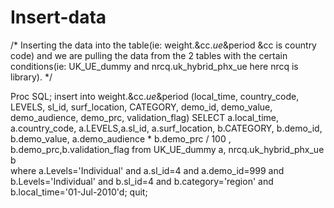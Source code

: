 
Insert-data
===========
/*
Inserting the data into the table(ie: weight.&amp;cc._ue_&amp;period &amp;cc is country code) and we are pulling the data from the 2 tables with the certain conditions(ie: UK_UE_dummy and nrcq.uk_hybrid_phx_ue here nrcq is library).
*/

Proc SQL;
insert into weight.&cc._ue_&period
(local_time, country_code, LEVELS, sl_id, surf_location, CATEGORY,
 demo_id, demo_value, demo_audience, demo_prc, validation_flag)
  SELECT a.local_time,
         a.country_code,
		 a.LEVELS,a.sl_id,
		 a.surf_location,
         b.CATEGORY,
		 b.demo_id,
 		 b.demo_value,
         a.demo_audience * b.demo_prc / 100 ,
		 b.demo_prc,b.validation_flag
  from UK_UE_dummy a,
       nrcq.uk_hybrid_phx_ue b    
  where a.Levels='Individual'
  and a.sl_id=4
  and a.demo_id=999
  and b.Levels='Individual'
  and b.sl_id=4
  and b.category='region'
  and b.local_time='01-Jul-2010'd;
quit;
